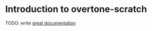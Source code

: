 # Introduction to overtone-scratch

TODO: write [great documentation](http://jacobian.org/writing/what-to-write/)
